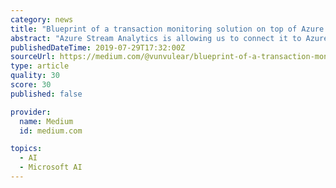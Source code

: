 ```yaml
---
category: news
title: "Blueprint of a transaction monitoring solution on top of Azure and custom ML algorithm for money laundering"
abstract: "Azure Stream Analytics is allowing us to connect it to Azure Machine Learning solution and analyse the activity stream using our custom algorithm hosted inside it. The combination of Azure ML and ..."
publishedDateTime: 2019-07-29T17:32:00Z
sourceUrl: https://medium.com/@vunvulear/blueprint-of-a-transaction-monitoring-solution-on-top-of-azure-and-custom-ml-algorithm-for-money-82fb44d26b4
type: article
quality: 30
score: 30
published: false

provider:
  name: Medium
  id: medium.com

topics:
  - AI
  - Microsoft AI
---
```


